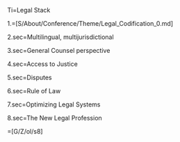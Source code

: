 Ti=Legal Stack

1.=[S/About/Conference/Theme/Legal_Codification_0.md]

2.sec=Multilingual, multijurisdictional

3.sec=General Counsel perspective

4.sec=Access to Justice

5.sec=Disputes

6.sec=Rule of Law

7.sec=Optimizing Legal Systems

8.sec=The New Legal Profession

=[G/Z/ol/s8]
